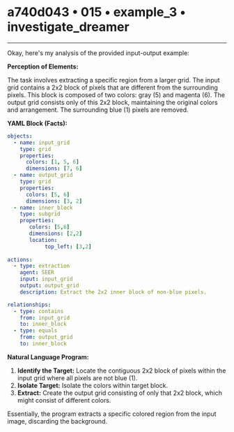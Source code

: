 # a740d043 • 015 • example_3 • investigate_dreamer

---
Okay, here's my analysis of the provided input-output example:

**Perception of Elements:**

The task involves extracting a specific region from a larger grid. The input grid contains a 2x2 block of pixels that are different from the surrounding pixels. This block is composed of two colors: gray (5) and magenta (6). The output grid consists only of this 2x2 block, maintaining the original colors and arrangement. The surrounding blue (1) pixels are removed.

**YAML Block (Facts):**



```yaml
objects:
  - name: input_grid
    type: grid
    properties:
      colors: [1, 5, 6]
      dimensions: [7, 6]
  - name: output_grid
    type: grid
    properties:
      colors: [5, 6]
      dimensions: [3, 2]
  - name: inner_block
    type: subgrid
    properties:
       colors: [5,6]
       dimensions: [2,2]
       location:
            top_left: [3,2]
            
actions:
  - type: extraction
    agent: SEER
    input: input_grid
    output: output_grid
    description: Extract the 2x2 inner block of non-blue pixels.

relationships:
  - type: contains
    from: input_grid
    to: inner_block
  - type: equals
    from: output_grid
    to: inner_block
```



**Natural Language Program:**

1.  **Identify the Target:** Locate the contiguous 2x2 block of pixels within the input grid where all pixels are not blue (1).
2.  **Isolate Target:** Isolate the colors within target block.
3.  **Extract:** Create the output grid consisting of only that 2x2 block, which might consist of different colors.

Essentially, the program extracts a specific colored region from the input image, discarding the background.

